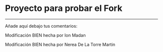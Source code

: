# Proyecto para probar el Fork

----
Añade aquí debajo tus comentarios:

<!-- A partir de aquí (esta línea no se muestra) -->
Modificación BIEN hecha por Ion Madan

Modificación BIEN hecha por Nerea De La Torre Martin
